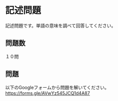 # 記述問題

記述問題です。単語の意味を調べて回答してください。

## 問題数

１０問

## 問題

以下のGoogleフォームから問題を解いてください。
<br>
https://forms.gle/AVwYz545JCQ1d4A87
